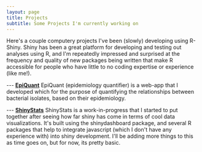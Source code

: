 ```yaml
---
layout: page
title: Projects 
subtitle: Some Projects I'm currently working on
---
```



Here's a couple computery projects I've been (slowly) developing using R-Shiny. Shiny has been a great platform for developing and testing out analyses using R, and I'm repeatedly impressed and surprised at the frequency and quality of new packages being written that make R accessible for people who have little to no coding expertise or experience (like me!).

--- [**EpiQuant**](http://www.hetmanb.com/epiquant)
EpiQuant (epidemiology quantifier) is a web-app that I developed which for the purpose of quantifying the relationships between bacterial isolates, based on their epidemiology.   

--- [**ShinyStats**](http://www.hetmanb.com/shinystats)
ShinyStats is a work-in-progress that I started to put together after seeing how far shiny has come in terms of cool data visualizations. It's built using the shinydashboard package, and several R packages that help to integrate javascript (which I don't have any experience with) into shiny development. I'll be adding more things to this as time goes on, but for now, its pretty basic.    